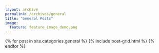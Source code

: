 ```yaml
---
layout: archive
permalink: /archives/general
title: "General Posts"
image:
  feature: feature_image_demo.png
---
```


<div class="tiles">
{% for post in site.categories.general %}
  {% include post-grid.html %}
{% endfor %}
</div><!-- /.tiles -->